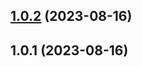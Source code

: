 

## [1.0.2](https://github.com/Yuanhehe1208/npmjs-package/compare/1.0.1...1.0.2) (2023-08-16)

## 1.0.1 (2023-08-16)